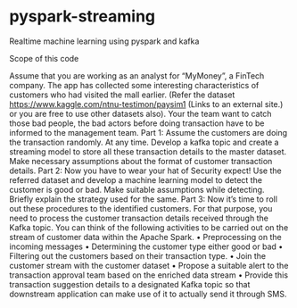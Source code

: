 # pyspark-streaming
Realtime machine learning using pyspark and kafka

Scope of this code

Assume that you are working as an analyst for “MyMoney”, a FinTech company. The app has collected some interesting characteristics of customers who had visited the mall earlier. (Refer the dataset https://www.kaggle.com/ntnu-testimon/paysim1 (Links to an external site.) or you are free to use other datasets also).
Your the team want to catch those bad people, the bad actors before doing transaction have to be informed to the management team.
Part 1:
Assume the customers are doing the transaction randomly. At any time. Develop a kafka topic and create a streaming model to store all these transaction details to the master dataset. Make necessary assumptions about the format of customer transaction details.
Part 2:
Now you have to wear your hat of Security expect! Use the referred dataset and develop a machine learning model to detect the customer is good or bad. Make suitable assumptions while detecting. Briefly explain the strategy used for the same.
Part  3:
Now it’s time to roll out these procedures to the identified customers. For that purpose, you need to process the customer transaction details received through the Kafka topic. You can think of the following activities to be carried out on the stream of customer data within the Apache Spark.
•	Preprocessing on the incoming messages
•	Determining the customer type either good or bad
•	Filtering out the customers based on their transaction type.
•	Join the customer stream with the customer dataset
•	Propose a suitable alert to the transaction approval team based on the enriched data stream
•	Provide this transaction suggestion details to a designated Kafka topic so that downstream application can make use of it to actually send it through SMS.

